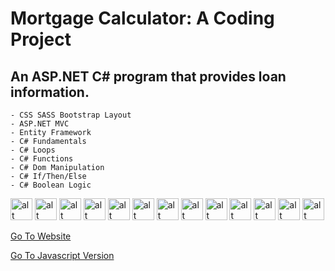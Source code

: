 # Mortgage Calculator: A Coding Project
## An ASP.NET C# program that provides loan information.

    - CSS SASS Bootstrap Layout
    - ASP.NET MVC
    - Entity Framework
    - C# Fundamentals
    - C# Loops
    - C# Functions
    - C# Dom Manipulation
    - C# If/Then/Else
    - C# Boolean Logic
 

<span><img src="https://davidbellerose.com/assets/img/html5-badge.webp" alt="alt text" title="image Title" height="35" />
<img src="https://davidbellerose.com/assets/img/css3-badge.webp" alt="alt text" title="image Title" height="35" />
<img src="https://davidbellerose.com/assets/img/bootstrap-badge.webp" alt="alt text" title="image Title" height="35" />
<img src="https://davidbellerose.com/assets/img/sass-badge.webp" alt="alt text" title="image Title" height="35" />
<img src="https://davidbellerose.com/assets/img/c-sharp-badge.webp" alt="alt text" title="image Title" height="35" />
<img src="https://davidbellerose.com/assets/img/net-core-badge.webp" alt="alt text" title="image Title" height="35" />
<img src="https://davidbellerose.com/assets/img/visual-studio-badge.webp" alt="alt text" title="image Title" height="35" />
<img src="https://davidbellerose.com/assets/img/gimp-badge.webp" alt="alt text" title="image Title" height="35" />
<img src="https://davidbellerose.com/assets/img/inkscape-badge.webp" alt="alt text" title="image Title" height="35" />
<img src="https://davidbellerose.com/assets/img/blender-badge.webp" alt="alt text" title="image Title" height="35" />
<img src="https://davidbellerose.com/assets/img/codepen-badge.webp" alt="alt text" title="image Title" height="35" />
<img src="https://davidbellerose.com/assets/img/railway-badge.webp" alt="alt text" title="image Title" height="35" />
<img src="https://davidbellerose.com/assets/img/terminal-badge.webp" alt="alt text" title="image Title" height="35" /></span>


 
 [Go To Website](https://mortgage-calculator-asp-net.up.railway.app/)

 [Go To Javascript Version](https://github.com/daveyedgar/MortgageCalculator/)
